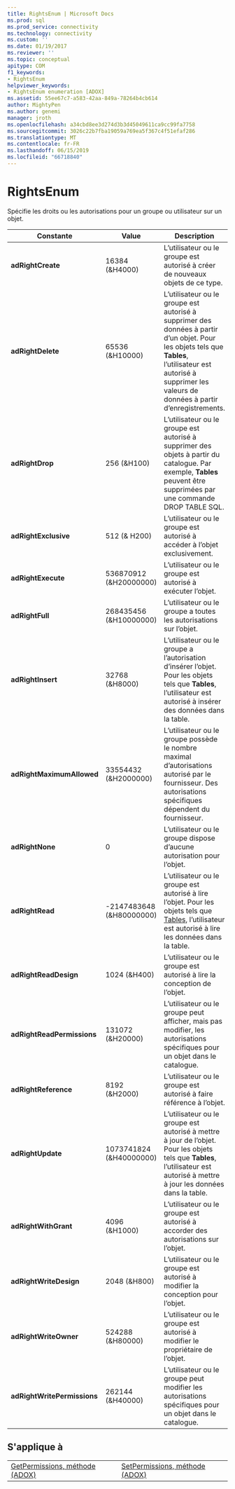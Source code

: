 ```yaml
---
title: RightsEnum | Microsoft Docs
ms.prod: sql
ms.prod_service: connectivity
ms.technology: connectivity
ms.custom: ''
ms.date: 01/19/2017
ms.reviewer: ''
ms.topic: conceptual
apitype: COM
f1_keywords:
- RightsEnum
helpviewer_keywords:
- RightsEnum enumeration [ADOX]
ms.assetid: 55ee67c7-a583-42aa-849a-78264b4cb614
author: MightyPen
ms.author: genemi
manager: jroth
ms.openlocfilehash: a34cbd8ee3d274d3b3d45049611ca9cc99fa7758
ms.sourcegitcommit: 3026c22b7fba19059a769ea5f367c4f51efaf286
ms.translationtype: MT
ms.contentlocale: fr-FR
ms.lasthandoff: 06/15/2019
ms.locfileid: "66718840"
---
```

# <a name="rightsenum"></a>RightsEnum
Spécifie les droits ou les autorisations pour un groupe ou utilisateur sur un objet.  
  
|Constante|Value|Description|  
|--------------|-----------|-----------------|  
|**adRightCreate**|16384 (&H4000)|L’utilisateur ou le groupe est autorisé à créer de nouveaux objets de ce type.|  
|**adRightDelete**|65536 (&H10000)|L’utilisateur ou le groupe est autorisé à supprimer des données à partir d’un objet. Pour les objets tels que **Tables**, l’utilisateur est autorisé à supprimer les valeurs de données à partir d’enregistrements.|  
|**adRightDrop**|256 (&H100)|L’utilisateur ou le groupe est autorisé à supprimer des objets à partir du catalogue. Par exemple, **Tables** peuvent être supprimées par une commande DROP TABLE SQL.|  
|**adRightExclusive**|512 (&AMP; H200)|L’utilisateur ou le groupe est autorisé à accéder à l’objet exclusivement.|  
|**adRightExecute**|536870912 (&H20000000)|L’utilisateur ou le groupe est autorisé à exécuter l’objet.|  
|**adRightFull**|268435456 (&H10000000)|L’utilisateur ou le groupe a toutes les autorisations sur l’objet.|  
|**adRightInsert**|32768 (&H8000)|L’utilisateur ou le groupe a l’autorisation d’insérer l’objet. Pour les objets tels que **Tables**, l’utilisateur est autorisé à insérer des données dans la table.|  
|**adRightMaximumAllowed**|33554432 (&H2000000)|L’utilisateur ou le groupe possède le nombre maximal d’autorisations autorisé par le fournisseur. Des autorisations spécifiques dépendent du fournisseur.|  
|**adRightNone**|0|L’utilisateur ou le groupe dispose d’aucune autorisation pour l’objet.|  
|**adRightRead**|-2147483648 (&H80000000)|L’utilisateur ou le groupe est autorisé à lire l’objet. Pour les objets tels que [Tables](../../../ado/reference/adox-api/table-object-adox.md), l’utilisateur est autorisé à lire les données dans la table.|  
|**adRightReadDesign**|1024 (&H400)|L’utilisateur ou le groupe est autorisé à lire la conception de l’objet.|  
|**adRightReadPermissions**|131072 (&H20000)|L’utilisateur ou le groupe peut afficher, mais pas modifier, les autorisations spécifiques pour un objet dans le catalogue.|  
|**adRightReference**|8192 (&H2000)|L’utilisateur ou le groupe est autorisé à faire référence à l’objet.|  
|**adRightUpdate**|1073741824 (&H40000000)|L’utilisateur ou le groupe est autorisé à mettre à jour de l’objet. Pour les objets tels que **Tables**, l’utilisateur est autorisé à mettre à jour les données dans la table.|  
|**adRightWithGrant**|4096 (&H1000)|L’utilisateur ou le groupe est autorisé à accorder des autorisations sur l’objet.|  
|**adRightWriteDesign**|2048 (&H800)|L’utilisateur ou le groupe est autorisé à modifier la conception pour l’objet.|  
|**adRightWriteOwner**|524288 (&H80000)|L’utilisateur ou le groupe est autorisé à modifier le propriétaire de l’objet.|  
|**adRightWritePermissions**|262144 (&H40000)|L’utilisateur ou le groupe peut modifier les autorisations spécifiques pour un objet dans le catalogue.|  
  
## <a name="applies-to"></a>S'applique à  
  
|||  
|-|-|  
|[GetPermissions, méthode (ADOX)](../../../ado/reference/adox-api/getpermissions-method-adox.md)|[SetPermissions, méthode (ADOX)](../../../ado/reference/adox-api/setpermissions-method-adox.md)|

